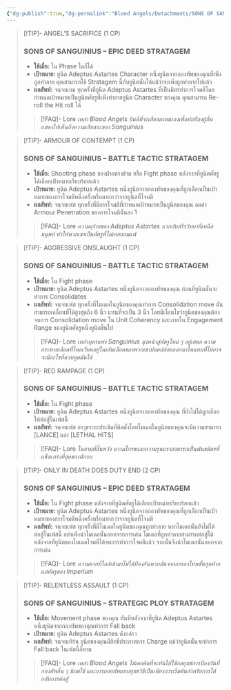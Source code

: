```yaml
---
{"dg-publish":true,"dg-permalink":"Blood Angels/Detachments/SONS OF SANGUINIUS/STRATAGEMS","permalink":"/Blood Angels/Detachments/SONS OF SANGUINIUS/STRATAGEMS/","created":"2023-12-17T10:59:47.431+07:00","updated":"2023-12-17T11:32:27.388+07:00"}
---
```



> [!TIP]- ANGEL’S SACRIFICE (1 CP)
> ### SONS OF SANGUINIUS – EPIC DEED STRATAGEM
> - **ใช้เมื่อ:** ใน Phase ใดก็ได้
> - **เป้าหมาย:** ยูนิต Adeptus Astartes Character หนึ่งยูนิตจากกองทัพของคุณที่เพิ่งถูกทำลาย คุณสามารถใช้ Stratagem นี้กับยูนิตนั้นได้แม้ว่าจะเพิ่งถูกทำลายไปแล้ว
> - **ผลลัพท์:** จนจบเกม ทุกครั้งที่ยูนิต Adeptus Astartes ที่เป็นมิตรทำการโจมตีโดยกำหนดเป้าหมายเป็นยูนิตศัตรูที่เพิ่งทำลายยูนิต Character ของคุณ คุณสามารถ Re-roll the Hit roll ได้
> > [!FAQ]- Lore
> > *เหล่า Blood Angels ยินดีที่จะเสียสละตนเองเพื่อปกป้องผู้อื่น แสดงให้เห็นถึงความเสียสละของ Sanguinius*

> [!TIP]- ARMOUR OF CONTEMPT (1 CP)
> ### SONS OF SANGUINIUS – BATTLE TACTIC STRATAGEM
> - **ใช้เมื่อ:** Shooting phase  ของฝ่ายตรงข้าม หรือ Fight phase หลังจากที่ยูนิตศัตรูได้เลือกเป้าหมายเรียบร้อยแล้ว
> - **เป้าหมาย:** ยูนิต Adeptus Astartes หนึ่งยูนิตจากกองทัพของคุณที่ถูกเลือกเป็นเป้าหมายของการโจมตีหนึ่งครั้งหรือมากกว่าจากยูนิตที่โจมตี
> - **ผลลัพท์:** จนจบเฟส ทุกครั้งที่มีการโจมตีที่กำหนดเป้าหมายเป็นยูนิตของคุณ ลดค่า Armour Penetration ของการโจมตีนั้นลง 1
> > [!FAQ]- Lore
> > *ความดุร้ายของ Adeptus Astartes บวกกับสรีรวิทยาที่เหนือมนุษย์ ทำให้พวกเขาเป็นศัตรูที่ไม่เคยยอมแพ้*

> [!TIP]- AGGRESSIVE ONSLAUGHT (1 CP)
> ### SONS OF SANGUINIUS – BATTLE TACTIC STRATAGEM
> - **ใช้เมื่อ:** ใน Fight phase
> - **เป้าหมาย:** ยูนิต Adeptus Astartes หนึ่งยูนิตจากกองทัพของคุณ ก่อนที่ยูนิตนั้นจะทำการ Consolidates
> - **ผลลัพท์:** จนจบเฟส ทุกครั้งที่โมเดลในยูนิตของคุณทำการ Consolidation move มันสามารถเคลื่อนที่ได้สูงสุดถึง 6 นิ้ว แทนที่จะเป็น 3 นิ้ว โดยมีเงื่อนไขว่ายูนิตของคุณต้องจบการ Consolidation move ใน Unit Coherency และภายใน Engagement Range ของยูนิตศัตรูหนึ่งยูนิตขึ้นไป
> > [!FAQ]- Lore
> > *เหล่าบุตรแห่ง Sanguinius มุ่งหน้าสู่ศัตรูใหม่ ๆ อยู่เสมอ ความกระหายเลือดที่ไหลเวียนอยู่ในเส้นเลือดของพวกเขาปลดปล่อยออกมาในแบบที่ไม่อาจจะมีอะไรที่ควบคุมมันได้*

> [!TIP]- RED RAMPAGE (1 CP)
> ### SONS OF SANGUINIUS – BATTLE TACTIC STRATAGEM
> - **ใช้เมื่อ:** ใน Fight phase
> - **เป้าหมาย:** ยูนิต Adeptus Astartes หนึ่งยูนิตจากกองทัพของคุณ ที่ยังไม่ได้ถูกเลือกให้ต่อสู้ในเฟสนี้
> - **ผลลัพท์:** จนจบเฟส อาวุธระยะประชิดที่ติดตั้งโดยโมเดลในยูนิตของคุณจะมีความสามารถ \[LANCE] และ \[LETHAL HITS]
> > [!FAQ]- Lore
> > *ในยามที่สิ้นหวัง ความโกรธและความรุนแรงสามารถเป็นพันธมิตรที่แข็งแกร่งที่สุดของนักรบ*

> [!TIP]- ONLY IN DEATH DOES DUTY END (2 CP)
> ### SONS OF SANGUINIUS – EPIC DEED STRATAGEM
> - **ใช้เมื่อ:** ใน Fight phase หลังจากที่ยูนิตศัตรูได้เลือกเป้าหมายเรียบร้อยแล้ว
> - **เป้าหมาย:** ยูนิต Adeptus Astartes หนึ่งยูนิตจากกองทัพของคุณที่ถูกเลือกเป็นเป้าหมายของการโจมตีหนึ่งครั้งหรือมากกว่าจากยูนิตที่โจมตี
> - **ผลลัพท์:** จนจบเฟส ทุกครั้งที่มีโมเดลในยูนิตของคุณถูกทำลาย หากโมเดลนั้นยังไม่ได้ต่อสู้ในเฟสนี้ อย่าเพิ่งนำโมเดลนั้นออกจากการเล่น โมเดลที่ถูกทำลายสามารถต่อสู้ได้ หลังจากที่ยูนิตของโมเดลโจมตีได้จบการทำการโจมตีแล้ว จากนั้นจึงนำโมเดลนั้นออกจากการเล่น
> > [!FAQ]- Lore
> > *ความตายที่ใกล้เข้ามาไม่ได้ป้องกันพวกมันจากการลงโทษขั้นสุดท้ายแก่ศัตรูของ Imperium*

> [!TIP]- RELENTLESS ASSAULT (1 CP)
> ### SONS OF SANGUINIUS – STRATEGIC PLOY STRATAGEM
> - **ใช้เมื่อ:** Movement phase ของคุณ ทันทีหลังจากที่ยูนิต Adeptus Astartes หนึ่งยูนิตจากกองทัพของคุณทำการ Fall back
> - **เป้าหมาย:** ยูนิต Adeptus Astartes ดังกล่าว
> - **ผลลัพท์:** จนจบเทิร์น ยูนิตของคุณมีสิทธิ์ประกาศการ Charge แม้ว่ายูนิตนั้นจะทำการ Fall back ในเฟสนี้ก็ตาม
> > [!FAQ]- Lore
> > *เหล่า Blood Angels ไม่เคยคิดที่จะหันไปใช้กลยุทธ์การป้องกันที่กองทัพอื่น ๆ นิยมใช้ และการถอยทัพแบบยุทธวิธีเป็นเพียงการเริ่มต้นสำหรับการโต้กลับการต่อสู้*
